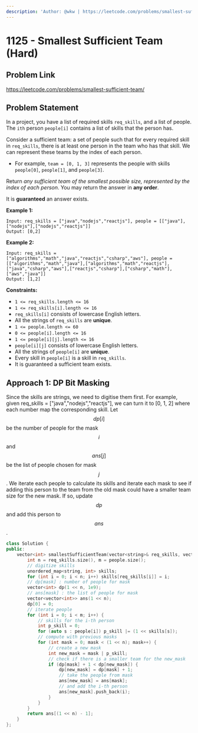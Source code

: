 ```yaml
---
description: 'Author: @wkw | https://leetcode.com/problems/smallest-sufficient-team/'
---
```


# 1125 - Smallest Sufficient Team (Hard)

## Problem Link

https://leetcode.com/problems/smallest-sufficient-team/

## Problem Statement

In a project, you have a list of required skills `req_skills`, and a list of people. The `ith` person `people[i]` contains a list of skills that the person has.

Consider a sufficient team: a set of people such that for every required skill in `req_skills`, there is at least one person in the team who has that skill. We can represent these teams by the index of each person.

- For example, `team = [0, 1, 3]` represents the people with skills `people[0]`, `people[1]`, and `people[3]`.

Return _any sufficient team of the smallest possible size, represented by the index of each person_. You may return the answer in **any order**.

It is **guaranteed** an answer exists.

**Example 1:**

```
Input: req_skills = ["java","nodejs","reactjs"], people = [["java"],["nodejs"],["nodejs","reactjs"]]
Output: [0,2]
```

**Example 2:**

```
Input: req_skills = ["algorithms","math","java","reactjs","csharp","aws"], people = [["algorithms","math","java"],["algorithms","math","reactjs"],["java","csharp","aws"],["reactjs","csharp"],["csharp","math"],["aws","java"]]
Output: [1,2]
```

**Constraints:**

- `1 <= req_skills.length <= 16`
- `1 <= req_skills[i].length <= 16`
- `req_skills[i]` consists of lowercase English letters.
- All the strings of `req_skills` are **unique**.
- `1 <= people.length <= 60`
- `0 <= people[i].length <= 16`
- `1 <= people[i][j].length <= 16`
- `people[i][j]` consists of lowercase English letters.
- All the strings of `people[i]` are **unique**.
- Every skill in `people[i]` is a skill in `req_skills`.
- It is guaranteed a sufficient team exists.

## Approach 1: DP Bit Masking

Since the skills are strings, we need to digitise them first. For example, given req_skills = \["java","nodejs","reactjs"], we can turn it to \[0, 1, 2] where each number map the corresponding skill. Let $$dp[i]$$ be the number of people for the mask $$i$$ and $$ans[j]$$ be the list of people chosen for mask $$j$$. We iterate each people to calculate its skills and iterate each mask to see if adding this person to the team from the old mask could have a smaller team size for the new mask. If so, update $$dp$$ and add this person to $$ans$$.

<SolutionAuthor name="@wkw"/>

```cpp
class Solution {
public:
    vector<int> smallestSufficientTeam(vector<string>& req_skills, vector<vector<string>>& people) {
        int n = req_skills.size(), m = people.size();
        // digitize skills
        unordered_map<string, int> skills;
        for (int i = 0; i < n; i++) skills[req_skills[i]] = i;
        // dp[mask] : number of people for mask
        vector<int> dp(1 << n, 1e9);
        // ans[mask] : the list of people for mask
        vector<vector<int>> ans(1 << n);
        dp[0] = 0;
        // iterate people
        for (int i = 0; i < m; i++) {
            // skills for the i-th person
            int p_skill = 0;
            for (auto s : people[i]) p_skill |= (1 << skills[s]);
            // compute with previous masks
            for (int mask = 0; mask < (1 << n); mask++) {
                // create a new mask
                int new_mask = mask | p_skill;
                // check if there is a smaller team for the new_mask
                if (dp[mask] + 1 < dp[new_mask]) {
                    dp[new_mask] = dp[mask] + 1;
                    // take the people from mask
                    ans[new_mask] = ans[mask];
                    // and add the i-th person
                    ans[new_mask].push_back(i);
                }
            }
        }
        return ans[(1 << n) - 1];
    }
};
```
